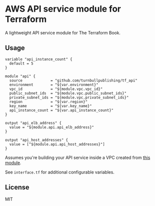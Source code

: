 # AWS API service module for Terraform

A lightweight API service module for The Terraform Book.

## Usage

```hcl
variable "api_instance_count" {
  default = 5
}

module "api" {
  source             = "github.com/turnbullpublishing/tf_api"
  environment        = "${var.environment}"
  vpc_id             = "${module.vpc.vpc_id}"
  public_subnet_ids  = "${module.vpc.public_subnet_ids}"
  private_subnet_ids = "${module.vpc.private_subnet_ids}"
  region             = "${var.region}"
  key_name           = "${var.key_name}"
  api_instance_count = "${var.api_instance_count}"
}

output "api_elb_address" {
  value = "${module.api.api_elb_address}"
}

output "api_host_addresses" {
  value = ["${module.api.api_host_addresses}"]
}
```

Assumes you're building your API service inside a VPC created from [this
module](https://github.com/turnbullpublishing/tf_vpc).

See `interface.tf` for additional configurable variables.

## License

MIT

